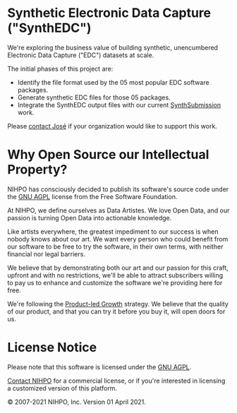 # Synthetic Electronic Data Capture ("SynthEDC")

We're exploring the business value of building synthetic, unencumbered Electronic Data Capture ("EDC") datasets at scale.

The initial phases of this project are:
* Identify the file format used by the 05 most popular EDC software packages.
* Generate synthetic EDC files for those 05 packages.
* Integrate the SynthEDC output files with our current [SynthSubmission](/synthsubmission) work.

Please [contact José](mailto:Jose.Lacal@NIHPO.com?subject=SynthEDC%20inquiry.) if your organization would like to support this work. 

# Why Open Source our Intellectual Property?

NIHPO has consciously decided to publish its software's source code under the [GNU AGPL](https://www.gnu.org/licenses/why-affero-gpl.html) license from the Free Software Foundation.

At NIHPO, we define ourselves as Data Artistes. We love Open Data, and our passion is turning Open Data into actionable knowledge.

Like artists everywhere, the greatest impediment to our success is when nobody knows about our art. We want every person who could benefit from our software to be free to try the software, in their own terms, with neither financial nor legal barriers.

We believe that by demonstrating both our art and our passion for this craft, upfront and with no restrictions, we'll be able to attract subscribers willing to pay us to enhance and customize the software we're providing here for free.

We're following the [Product-led Growth](https://www.productled.org/foundations/what-is-product-led-growth) strategy. We believe that the quality of our product, and that you can try it before you buy it, will open doors for us.


# License Notice
Please note that this software is licensed under the [GNU AGPL](https://www.gnu.org/licenses/why-affero-gpl.html).

[Contact NIHPO](mailto:Jose.Lacal@NIHPO.com?subject=GitHub%20inquiry.) for a commercial license, or if you're interested in licensing a customized version of this platform.

:copyright: 2007-2021 NIHPO, Inc.     Version 01 April 2021.